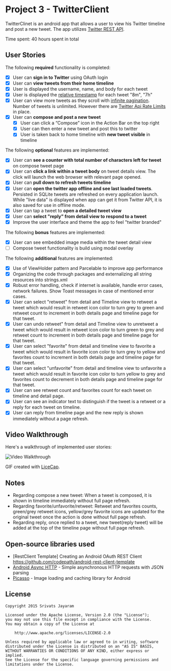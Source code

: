 # Project 3 - TwitterClient

TwitterClinet is an android app that allows a user to view his Twitter timeline and post a new tweet. The app utilizes [Twitter REST API](https://dev.twitter.com/rest/public).

Time spent: 40 hours spent in total

## User Stories

The following **required** functionality is completed:

* [x]	User can **sign in to Twitter** using OAuth login
* [x]	User can **view tweets from their home timeline**
  * [x] User is displayed the username, name, and body for each tweet
  * [x] User is displayed the [relative timestamp](https://gist.github.com/nesquena/f786232f5ef72f6e10a7) for each tweet "8m", "7h"
  * [x] User can view more tweets as they scroll with [infinite pagination](http://guides.codepath.com/android/Endless-Scrolling-with-AdapterViews). Number of tweets is unlimited.
    However there are [Twitter Api Rate Limits](https://dev.twitter.com/rest/public/rate-limiting) in place.
* [x] User can **compose and post a new tweet**
  * [x] User can click a “Compose” icon in the Action Bar on the top right
  * [x] User can then enter a new tweet and post this to twitter
  * [x] User is taken back to home timeline with **new tweet visible** in timeline

The following **optional** features are implemented:

* [x] User can **see a counter with total number of characters left for tweet** on compose tweet page
* [x] User can **click a link within a tweet body** on tweet details view. The click will launch the web browser with relevant page opened.
* [x] User can **pull down to refresh tweets timeline**
* [x] User can **open the twitter app offline and see last loaded tweets**. Persisted in SQLite tweets are refreshed on every application launch. While "live data" is displayed when app can get it from Twitter API, it is also saved for use in offline mode.
* [x] User can tap a tweet to **open a detailed tweet view**
* [x] User can **select "reply" from detail view to respond to a tweet**
* [x] Improve the user interface and theme the app to feel "twitter branded"

The following **bonus** features are implemented:

* [x] User can see embedded image media within the tweet detail view
* [ ] Compose tweet functionality is build using modal overlay

The following **additional** features are implemented:

* [x] Use of ViewHolder pattern and Parcelable to improve app performance
* [x] Organizing the code through packages and externalizing all string resources into strings.xml
* [x] Robust error handling, check if internet is available, handle error cases, network failures. Show Toast messages in case of mentioned error cases.
* [x] User can select "retweet" from detail and Timeline view to retweet a tweet which would result in retweet icon color to turn grey to green and retweet count to increment in both details page and timeline page for that tweet.
* [x] User can undo retweet" from detail and Timeline view to unretweet a tweet which would result in retweet icon color to turn green to grey and retweet count to increment in both details page and timeline page for that tweet.
* [x] User can select "favorite" from detail and timeline view to favorite a tweet which would result in favorite icon color to turn grey to yellow and favorites count to increment in both details page and timeline page for that tweet.
* [x] User can select "unfavorite" from detail and timeline view to unfavorite a tweet which would result in favorite icon color to turn yellow to grey and favorites count to decrement in both details page and timeline page for that tweet.
* [x] User can see retweet count and favorites count for each tweet on timeline and detail page.
* [x] User can see an indicator text to distinguish if the tweet is a retweet or a reply for each tweet on timeline.
* [x] User can reply from timeline page and the new reply is shown immediately without a page refresh.

## Video Walkthrough 

Here's a walkthrough of implemented user stories:

<img src='https://github.com/srivats666/TwitterClient/blob/master/Twitter.gif' title='Video Walkthrough' width='' alt='Video Walkthrough' />

GIF created with [LiceCap](http://www.cockos.com/licecap/).

## Notes

* Regarding compose a new tweet: When a tweet is composed, it is shown in timeline immediately without full page refresh.
* Regarding favorite/unfavorite/retweet: Retweet and favorites counts, green/grey retweet icons, yellow/grey favorite icons are updated for the original tweet once the action is done without full page refresh.
* Regarding reply, once replied to a tweet, new tweet(reply tweet) will be added at the top of the timeline page without full page refresh.

## Open-source libraries used

- [RestClient Template] Creating an Android OAuth REST Client https://github.com/codepath/android-rest-client-template
- [Android Async HTTP](https://github.com/loopj/android-async-http) - Simple asynchronous HTTP requests with JSON parsing
- [Picasso](http://square.github.io/picasso/) - Image loading and caching library for Android

## License

    Copyright 2015 Srivats Jayaram

    Licensed under the Apache License, Version 2.0 (the "License");
    you may not use this file except in compliance with the License.
    You may obtain a copy of the License at

        http://www.apache.org/licenses/LICENSE-2.0

    Unless required by applicable law or agreed to in writing, software
    distributed under the License is distributed on an "AS IS" BASIS,
    WITHOUT WARRANTIES OR CONDITIONS OF ANY KIND, either express or implied.
    See the License for the specific language governing permissions and
    limitations under the License.
